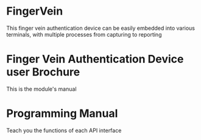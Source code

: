# FingerVein
This finger vein authentication device can be easily embedded into various terminals, with multiple processes from capturing to reporting

# Finger Vein Authentication Device user Brochure
This is the module's manual
# Programming Manual
Teach you the functions of each API interface
